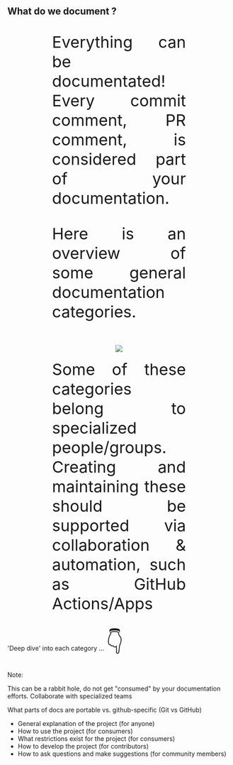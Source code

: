 <br>

## What do we document ?

<br>

<div style="font-size: 36px; text-align: justify; width: 60%; margin: 0% 20% 0% 20%;">
Everything can be documentated! Every commit comment, PR comment, is considered part of your documentation.

Here is an overview of some general documentation categories.
</div>
<br>
<div style="font-size: 36px; text-align: center; width: 60%; margin: 0% 20% 0% 20%;">
<img src="images/docs-categories.png">
</div>
<br>
<div style="font-size: 36px; text-align: justify; width: 60%; margin: 0% 20% 0% 20%;">
Some of these categories belong to specialized people/groups. Creating and maintaining these should be supported via collaboration & automation, such as GitHub Actions/Apps
</div>

<br>

'Deep dive' into each category ...
<span style='font-size:50px;'>&#128071;</span>

Note:

This can be a rabbit hole, do not get "consumed" by your documentation efforts. Collaborate with specialized teams

What parts of docs are portable vs. github-specific (Git vs GitHub)

- General explanation of the project (for anyone)
- How to use the project (for consumers)
- What restrictions exist for the project (for consumers)
- How to develop the project (for contributors)
- How to ask questions and make suggestions (for community members)
